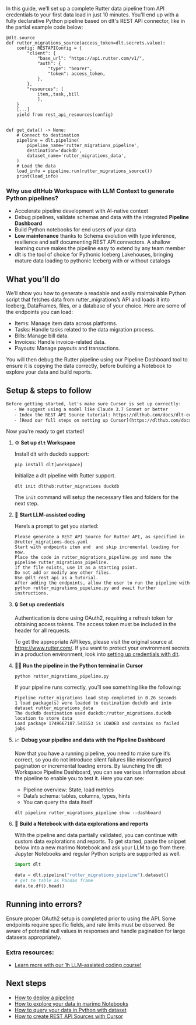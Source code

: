 In this guide, we'll set up a complete Rutter data pipeline from API credentials to your first data load in just 10 minutes. You'll end up with a fully declarative Python pipeline based on dlt's REST API connector, like in the partial example code below:

```python-outcome
@dlt.source
def rutter_migrations_source(access_token=dlt.secrets.value):
    config: RESTAPIConfig = {
        "client": {
            "base_url": "https://api.rutter.com/v1/",
            "auth": {
                "type": "bearer",
                "token": access_token,
            },
        },
        "resources": [
            item,,task,,bill
            ],
    }
    [...]
    yield from rest_api_resources(config)


def get_data() -> None:
    # Connect to destination
    pipeline = dlt.pipeline(
        pipeline_name='rutter_migrations_pipeline',
        destination='duckdb',
        dataset_name='rutter_migrations_data', 
    )
    # Load the data
    load_info = pipeline.run(rutter_migrations_source())
    print(load_info) 
```

### Why use dltHub Workspace with LLM Context to generate Python pipelines?

- Accelerate pipeline development with AI-native context
- Debug pipelines, validate schemas and data with the integrated **Pipeline Dashboard**
- Build Python notebooks for end users of your data
- **Low maintenance** thanks to Schema evolution with type inference, resilience and self documenting REST API connectors. A shallow learning curve makes the pipeline easy to extend by any team member
- dlt is the tool of choice for Pythonic Iceberg Lakehouses, bringing mature data loading to pythonic Iceberg with or without catalogs

## What you’ll do

We’ll show you how to generate a readable and easily maintainable Python script that fetches data from rutter_migrations’s API and loads it into Iceberg, DataFrames, files, or a database of your choice. Here are some of the endpoints you can load:

- Items: Manage item data across platforms.
- Tasks: Handle tasks related to the data migration process.
- Bills: Manage bill data.
- Invoices: Handle invoice-related data.
- Payouts: Manage payouts and transactions.

You will then debug the Rutter pipeline using our Pipeline Dashboard tool to ensure it is copying the data correctly, before building a Notebook to explore your data and build reports.

## Setup & steps to follow

```default
Before getting started, let's make sure Cursor is set up correctly:
   - We suggest using a model like Claude 3.7 Sonnet or better
   - Index the REST API Source tutorial: https://dlthub.com/docs/dlt-ecosystem/verified-sources/rest_api/ and add it to context as **@dlt rest api**
   - [Read our full steps on setting up Cursor](https://dlthub.com/docs/dlt-ecosystem/llm-tooling/cursor-restapi#23-configuring-cursor-with-documentation)
```

Now you're ready to get started!

1. ⚙️ **Set up `dlt` Workspace**
    
    Install dlt with duckdb support:
    ```shell
    pip install dlt[workspace]
    ```

    Initialize a dlt pipeline with Rutter support.
    ```shell
    dlt init dlthub:rutter_migrations duckdb
    ```

    The `init` command will setup the necessary files and folders for the next step.
    
2. 🤠 **Start LLM-assisted coding**
    
    Here’s a prompt to get you started:
    
    ```prompt
    Please generate a REST API Source for Rutter API, as specified in @rutter_migrations-docs.yaml 
    Start with endpoints item and  and skip incremental loading for now. 
    Place the code in rutter_migrations_pipeline.py and name the pipeline rutter_migrations_pipeline. 
    If the file exists, use it as a starting point. 
    Do not add or modify any other files. 
    Use @dlt rest api as a tutorial. 
    After adding the endpoints, allow the user to run the pipeline with python rutter_migrations_pipeline.py and await further instructions.
    ```

    
3. 🔒 **Set up credentials** 
    
    Authentication is done using OAuth2, requiring a refresh token for obtaining access tokens. The access token must be included in the header for all requests.
    
    To get the appropriate API keys, please visit the original source at https://www.rutter.com/.
    If you want to protect your environment secrets in a production environment, look into [setting up credentials with dlt](https://dlthub.com/docs/walkthroughs/add_credentials).
    
4. 🏃‍♀️ **Run the pipeline in the Python terminal in Cursor**
    
    ```shell
    python rutter_migrations_pipeline.py
    ```
    
    If your pipeline runs correctly, you’ll see something like the following:
    
    ```shell
    Pipeline rutter_migrations load step completed in 0.26 seconds
    1 load package(s) were loaded to destination duckdb and into dataset rutter_migrations_data
    The duckdb destination used duckdb:/rutter_migrations.duckdb location to store data
    Load package 1749667187.541553 is LOADED and contains no failed jobs
    ```
    
5. 📈 **Debug your pipeline and data with the Pipeline Dashboard**

    Now that you have a running pipeline, you need to make sure it’s correct, so you do not introduce silent failures like misconfigured pagination or incremental loading errors. By launching the dlt Workspace Pipeline Dashboard, you can see various information about the pipeline to enable you to test it. Here you can see:
    - Pipeline overview: State, load metrics
    - Data’s schema: tables, columns, types, hints
    - You can query the data itself
    
    ```shell
    dlt pipeline rutter_migrations_pipeline show --dashboard
    ```
    
6. 🐍 **Build a Notebook with data explorations and reports**

    With the pipeline and data partially validated, you can continue with custom data explorations and reports. To get started, paste the snippet below into a new marimo Notebook and ask your LLM to go from there. Jupyter Notebooks and regular Python scripts are supported as well.

    
    ```python
    import dlt

   data = dlt.pipeline("rutter_migrations_pipeline").dataset()
   # get te table as Pandas frame
   data.te.df().head()
    ```

## Running into errors?

Ensure proper OAuth2 setup is completed prior to using the API. Some endpoints require specific fields, and rate limits must be observed. Be aware of potential null values in responses and handle pagination for large datasets appropriately.

### Extra resources:

- [Learn more with our 1h LLM-assisted coding course!](https://www.youtube.com/watch?v=GGid70rnJuM)

## Next steps

- [How to deploy a pipeline](https://dlthub.com/docs/walkthroughs/deploy-a-pipeline)
- [How to explore your data in marimo Notebooks](https://dlthub.com/docs/general-usage/dataset-access/marimo)
- [How to query your data in Python with dataset](https://dlthub.com/docs/general-usage/dataset-access/dataset)
- [How to create REST API Sources with Cursor](https://dlthub.com/docs/dlt-ecosystem/llm-tooling/cursor-restapi)
